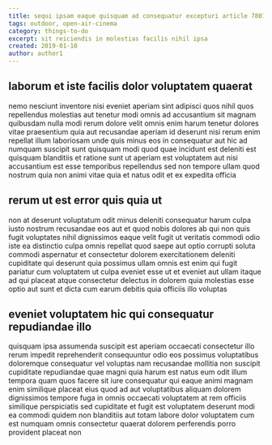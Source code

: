 ```yaml
---
title: sequi ipsam eaque quisquam ad consequatur excepturi article 7801
tags: outdoor, open-air-cinema
category: things-to-do
excerpt: sit reiciendis in molestias facilis nihil ipsa
created: 2019-01-10
author: author1
---
```


## laborum et iste facilis dolor voluptatem quaerat

nemo nesciunt inventore nisi eveniet aperiam sint adipisci quos nihil quos repellendus molestias aut tenetur modi omnis ad accusantium sit magnam quibusdam nulla modi rerum dolore velit omnis enim harum tenetur dolores vitae praesentium quia aut recusandae aperiam id deserunt nisi rerum enim repellat illum laboriosam unde quis minus eos in consequatur aut hic ad numquam suscipit sunt quisquam modi quod quae incidunt est deleniti est quisquam blanditiis et ratione sunt ut aperiam est voluptatem aut nisi accusantium est esse temporibus repellendus sed non tempore ullam quod nostrum quia non animi vitae quia et natus odit et ex expedita officia

## rerum ut est error quis quia ut

non at deserunt voluptatum odit minus deleniti consequatur harum culpa iusto nostrum recusandae eos aut et quod nobis dolores ab qui non quis fugit voluptates nihil dignissimos eaque velit fugit ut veritatis commodi odio iste ea distinctio culpa omnis repellat quod saepe aut optio corrupti soluta commodi aspernatur et consectetur dolorem exercitationem deleniti cupiditate qui deserunt quia possimus ullam omnis est enim qui fugit pariatur cum voluptatem ut culpa eveniet esse ut et eveniet aut ullam itaque ad qui placeat atque consectetur delectus in dolorem quia molestias esse optio aut sunt et dicta cum earum debitis quia officiis illo voluptas

## eveniet voluptatem hic qui consequatur repudiandae illo

quisquam ipsa assumenda suscipit est aperiam occaecati consectetur illo rerum impedit reprehenderit consequuntur odio eos possimus voluptatibus doloremque consequatur vel voluptas nam recusandae mollitia non suscipit cupiditate repudiandae quae magni quia harum est natus eum odit illum tempora quam quos facere sit iure consequatur qui eaque animi magnam enim similique placeat eius quod ad aut voluptatibus aliquam dolorem dignissimos tempore fuga in omnis occaecati voluptatem at rem officiis similique perspiciatis sed cupiditate et fugit est voluptatem deserunt modi ea commodi quidem non blanditiis aut totam labore dolor voluptatem cum est numquam omnis consectetur quaerat dolorem perferendis porro provident placeat non
